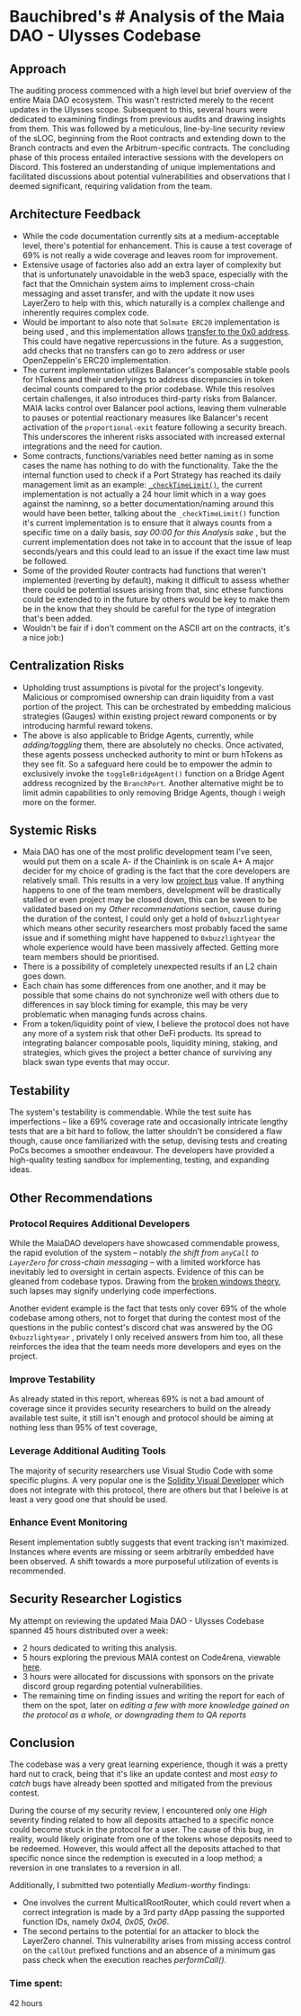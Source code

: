 # Bauchibred's # Analysis of the Maia DAO - Ulysses Codebase

## Approach

The auditing process commenced with a high level but brief overview of the entire Maia DAO ecosystem. This wasn't restricted merely to the recent updates in the Ulysses scope. Subsequent to this, several hours were dedicated to examining findings from previous audits and drawing insights from them. This was followed by a meticulous, line-by-line security review of the sLOC, beginning from the Root contracts and extending down to the Branch contracts and even the Arbitrum-specific contracts. The concluding phase of this process entailed interactive sessions with the developers on Discord. This fostered an understanding of unique implementations and facilitated discussions about potential vulnerabilities and observations that I deemed significant, requiring validation from the team.

## Architecture Feedback

- While the code documentation currently sits at a medium-acceptable level, there's potential for enhancement. This is cause a test coverage of 69% is not really a wide coverage and leaves room for improvement.
- Extensive usage of factories also add an extra layer of complexity but that is unfortunately unavoidable in the web3 space, especially with the fact that the Omnichain system aims to implement cross-chain messaging and asset transfer, and with the update it now uses LayerZero to help with this, which naturally is a complex challenge and inherently requires complex code.
- Would be important to also note that `Solmate ERC20` implementation is being used , and this implementation allows [transfer to the 0x0 address](https://github.com/transmissions11/solmate/blob/main/src/tokens/ERC20.sol#L76-L110). This could have negative repercussions in the future. As a suggestion, add checks that no transfers can go to zero address or user OpenZeppelin's ERC20 implementation.
- The current implementation utilizes Balancer's composable stable pools for hTokens and their underlyings to address discrepancies in token decimal counts compared to the prior codebase. While this resolves certain challenges, it also introduces third-party risks from Balancer. MAIA lacks control over Balancer pool actions, leaving them vulnerable to pauses or potential reactionary measures like Balancer's recent activation of the `proportional-exit` feature following a security breach. This underscores the inherent risks associated with increased external integrations and the need for caution.
- Some contracts, functions/variables need better naming as in some cases the name has nothing to do with the functionality. Take the the internal function used to check if a Port Strategy has reached its daily management limit as an example: [`_checkTimeLimit()`](https://github.com/code-423n4/2023-09-maia/blob/f5ba4de628836b2a29f9b5fff59499690008c463/src/BranchPort.sol#L485), the current implementation is not actually a 24 hour limit which in a way goes against the naminng, so a better documentation/naming around this would have been better, talking about the `_checkTimeLimit()` function it's current implementation is to ensure that it always counts from a specific time on a daily basis, _say 00:00 for this Analysis sake_ , but the current implementation does not take in to account that the issue of leap seconds/years and this could lead to an issue if the exact time law must be followed.
- Some of the provided Router contracts had functions that weren't implemented (reverting by default), making it difficult to assess whether there could be potential issues arising from that, sinc ethese functions could be extended to in the future by others would be key to make them be in the know that they should be careful for the type of integration that's been added.
- Wouldn't be fair if i don't comment on the ASCII art on the contracts, it's a nice job:)

## Centralization Risks

- Upholding trust assumptions is pivotal for the project's longevity. Malicious or compromised ownership can drain liquidity from a vast portion of the project. This can be orchestrated by embedding malicious strategies (Gauges) within existing project reward components or by introducing harmful reward tokens.
- The above is also applicable to Bridge Agents, currently, while _adding/toggling_ them, there are absolutely no checks. Once activated, these agents possess unchecked authority to mint or burn hTokens as they see fit. So a safeguard here could be to empower the admin to exclusively invoke the `toggleBridgeAgent()` function on a Bridge Agent address recognized by the `BranchPort`. Another alternative might be to limit admin capabilities to only removing Bridge Agents, though i weigh more on the former.

## Systemic Risks

- Maia DAO has one of the most prolific development team I've seen, would put them on a scale A- if the Chainlink is on scale A+
  A major decider for my choice of grading is the fact that the core developers are relatively small. This results in a very low [project bus](https://en.wikipedia.org/wiki/Bus_factor) value. If anything happens to one of the team members, development will be drastically stalled or even project may be closed down, this can be sween to be validated based on my _Other recommendations_ section, cause during the duration of the contest, I could only get a hold of `0xbuzzlightyear` which means other security researchers most probably faced the same issue and if something might have happened to `0xbuzzlightyear` the whole experience would have been massively affected. Getting more team members should be prioritised.
- There is a possibility of completely unexpected results if an L2 chain goes down.
- Each chain has some differences from one another, and it may be possible that some chains do not synchronize well with others due to differences in say block timing for example, this may be very problematic when managing funds across chains.
- From a token/liquidity point of view, I believe the protocol does not have any more of a system risk that other DeFi products. Its spread to integrating balancer composable pools, liquidity mining, staking, and strategies, which gives the project a better chance of surviving any black swan type events that may occur.

## Testability

The system's testability is commendable. While the test suite has imperfections – like a 69% coverage rate and occasionally intricate lengthy tests that are a bit hard to follow, the latter shouldn't be considered a flaw though, cause once familiarized with the setup, devising tests and creating PoCs becomes a smoother endeavour. The developers have provided a high-quality testing sandbox for implementing, testing, and expanding ideas.

## Other Recommendations

### **Protocol Requires Additional Developers**

While the MaiaDAO developers have showcased commendable prowess, the rapid evolution of the system – notably _the shift from `anyCall` to `LayerZero` for cross-chain messaging_ – with a limited workforce has inevitably led to oversight in certain aspects. Evidence of this can be gleaned from codebase typos. Drawing from the [broken windows theory](https://en.wikipedia.org/wiki/Broken_windows_theory), such lapses may signify underlying code imperfections.

Another evident example is the fact that tests only cover 69% of the whole codebase among others, not to forget that during the contest most of the questions in the public contest's discord chat was answered by the OG `0xbuzzlightyear` , privately I only received answers from him too, all these reinforces the idea that the team needs more developers and eyes on the project.

### **Improve Testability**

As already stated in this report, whereas 69% is not a bad amount of coverage since it provides security researchers to build on the already available test suite, it still isn't enough and protocol should be aiming at nothing less than 95% of test coverage,

### **Leverage Additional Auditing Tools**

The majority of security researchers use Visual Studio Code with some specific plugins. A very popular one is the [Solidity Visual Developer](https://marketplace.visualstudio.com/items?itemName=tintinweb.solidity-visual-auditor) which does not integrate with this protocol, there are others but that I beleive is at least a very good one that should be used.

### **Enhance Event Monitoring**

Resent implementation subtly suggests that event tracking isn't maximized. Instances where events are missing or seem arbitrarily embedded have been observed. A shift towards a more purposeful utilization of events is recommended.

## Security Researcher Logistics

My attempt on reviewing the updated Maia DAO - Ulysses Codebase spanned 45 hours distributed over a week:

- 2 hours dedicated to writing this analysis.
- 5 hours exploring the previous MAIA contest on Code4rena, viewable [here](https://github.com/code-423n4/2023-05-maia-findings).
- 3 hours were allocated for discussions with sponsors on the private discord group regarding potential vulnerabilities.
- The remaining time on finding issues and writing the report for each of them on the spot, later on _editing a few with more knowledge gained on the protocol as a whole, or downgrading them to QA reports_

## Conclusion

The codebase was a very great learning experience, though it was a pretty hard nut to crack, being that it's like an update contest and most _easy to catch_ bugs have already been spotted and mitigated from the previous contest.

During the course of my security review, I encountered only one _High_ severity finding related to how all deposits attached to a specific nonce could become stuck in the protocol for a user. The cause of this bug, in reality, would likely originate from one of the tokens whose deposits need to be redeemed. However, this would affect all the deposits attached to that specific nonce since the redemption is executed in a loop method; a reversion in one translates to a reversion in all.

Additionally, I submitted two potentially _Medium-worthy_ findings:

- One involves the current MulticallRootRouter, which could revert when a correct integration is made by a 3rd party dApp passing the supported function IDs, namely _0x04, 0x05, 0x06_.
- The second pertains to the potential for an attacker to block the LayerZero channel. This vulnerability arises from missing access control on the `callOut` prefixed functions and an absence of a minimum gas pass check when the execution reaches _performCall()_.




### Time spent:
42 hours